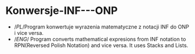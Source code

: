 # Konwersje-INF---ONP
 - /*PL*/Program konwertuje wyrazenia matematyczne z notacji INF do ONP i vice versa.
 - /*ENG*/ Program converts mathematical expresions from INF notation to RPN(Reversed Polish Notation) and vice versa. It uses Stacks and Lists.

